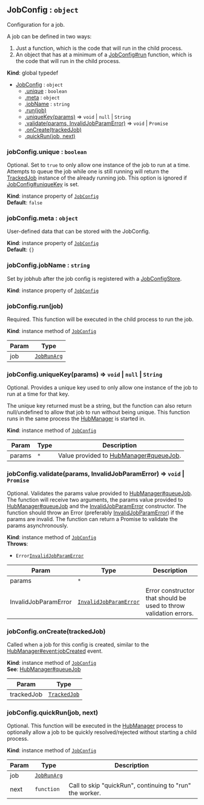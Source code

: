 <a name="JobConfig"></a>

## JobConfig : <code>object</code>
Configuration for a job.

A job can be defined in two ways:

1. Just a function, which is the code that will run in the child process.
2. An object that has at a minimum of a [JobConfig#run](JobConfig.md#JobConfig+run) function, which is the code that will run in the child process.

**Kind**: global typedef  

* [JobConfig](JobConfig.md#JobConfig) : <code>object</code>
    * [.unique](JobConfig.md#JobConfig+unique) : <code>boolean</code>
    * [.meta](JobConfig.md#JobConfig+meta) : <code>object</code>
    * [.jobName](JobConfig.md#JobConfig+jobName) : <code>string</code>
    * [.run(job)](JobConfig.md#JobConfig+run)
    * [.uniqueKey(params)](JobConfig.md#JobConfig+uniqueKey) ⇒ <code>void</code> &#124; <code>null</code> &#124; <code>String</code>
    * [.validate(params, InvalidJobParamError)](JobConfig.md#JobConfig+validate) ⇒ <code>void</code> &#124; <code>Promise</code>
    * [.onCreate(trackedJob)](JobConfig.md#JobConfig+onCreate)
    * [.quickRun(job, next)](JobConfig.md#JobConfig+quickRun)

<a name="JobConfig+unique"></a>

### jobConfig.unique : <code>boolean</code>
Optional. Set to `true` to only allow one instance of the job to run at a time.
Attempts to queue the job while one is still running will return the [TrackedJob](TrackedJob.md#TrackedJob) instance of the already running job.
This option is ignored if [JobConfig#uniqueKey](JobConfig.md#JobConfig+uniqueKey) is set.

**Kind**: instance property of <code>[JobConfig](JobConfig.md#JobConfig)</code>  
**Default**: <code>false</code>  
<a name="JobConfig+meta"></a>

### jobConfig.meta : <code>object</code>
User-defined data that can be stored with the JobConfig.

**Kind**: instance property of <code>[JobConfig](JobConfig.md#JobConfig)</code>  
**Default**: <code>{}</code>  
<a name="JobConfig+jobName"></a>

### jobConfig.jobName : <code>string</code>
Set by jobhub after the job config is registered with a [JobConfigStore](JobConfigStore.md#JobConfigStore).

**Kind**: instance property of <code>[JobConfig](JobConfig.md#JobConfig)</code>  
<a name="JobConfig+run"></a>

### jobConfig.run(job)
Required. This function will be executed in the child process to run the job.

**Kind**: instance method of <code>[JobConfig](JobConfig.md#JobConfig)</code>  

| Param | Type |
| --- | --- |
| job | <code>[JobRunArg](JobRunArg.md#JobRunArg)</code> | 

<a name="JobConfig+uniqueKey"></a>

### jobConfig.uniqueKey(params) ⇒ <code>void</code> &#124; <code>null</code> &#124; <code>String</code>
Optional. Provides a unique key used to only allow one instance of the job to run at a time for that key.

The unique key returned must be a string, but the function can also return null/undefined to allow that job to run
without being unique. This function runs in the same process the [HubManager](HubManager.md#HubManager) is started in.

**Kind**: instance method of <code>[JobConfig](JobConfig.md#JobConfig)</code>  

| Param | Type | Description |
| --- | --- | --- |
| params | <code>\*</code> | Value provided to [HubManager#queueJob](HubManager.md#HubManager+queueJob). |

<a name="JobConfig+validate"></a>

### jobConfig.validate(params, InvalidJobParamError) ⇒ <code>void</code> &#124; <code>Promise</code>
Optional. Validates the params value provided to [HubManager#queueJob](HubManager.md#HubManager+queueJob).
The function will receive two arguments, the params value provided to [HubManager#queueJob](HubManager.md#HubManager+queueJob) and the
[InvalidJobParamError](InvalidJobParamError.md#InvalidJobParamError) constructor. The function should throw an Error
(preferably [InvalidJobParamError](InvalidJobParamError.md#InvalidJobParamError)) if the params are invalid. The function can return a
Promise to validate the params asynchronously.

**Kind**: instance method of <code>[JobConfig](JobConfig.md#JobConfig)</code>  
**Throws**:

- <code>Error</code><code>[InvalidJobParamError](InvalidJobParamError.md#InvalidJobParamError)</code> 


| Param | Type | Description |
| --- | --- | --- |
| params | <code>\*</code> |  |
| InvalidJobParamError | <code>[InvalidJobParamError](InvalidJobParamError.md#InvalidJobParamError)</code> | Error constructor that should be used to throw validation errors. |

<a name="JobConfig+onCreate"></a>

### jobConfig.onCreate(trackedJob)
Called when a job for this config is created, similar to the [HubManager#event:jobCreated](HubManager.md#HubManager+event_jobCreated) event.

**Kind**: instance method of <code>[JobConfig](JobConfig.md#JobConfig)</code>  
**See**: [HubManager#queueJob](HubManager.md#HubManager+queueJob)  

| Param | Type |
| --- | --- |
| trackedJob | <code>[TrackedJob](TrackedJob.md#TrackedJob)</code> | 

<a name="JobConfig+quickRun"></a>

### jobConfig.quickRun(job, next)
Optional. This function will be executed in the [HubManager](HubManager.md#HubManager) process to optionally allow a job
to be quickly resolved/rejected without starting a child process.

**Kind**: instance method of <code>[JobConfig](JobConfig.md#JobConfig)</code>  

| Param | Type | Description |
| --- | --- | --- |
| job | <code>[JobRunArg](JobRunArg.md#JobRunArg)</code> |  |
| next | <code>function</code> | Call to skip "quickRun", continuing to "run" the worker. |

